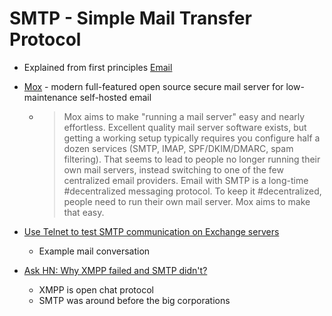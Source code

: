 SMTP - Simple Mail Transfer Protocol
====

* Explained from first principles [Email](https://explained-from-first-principles.com/email/)
* [Mox](https://github.com/mjl-/mox) -  modern full-featured open source secure mail server for low-maintenance self-hosted email 
    * > Mox aims to make "running a mail server" easy and nearly effortless. Excellent quality mail server software exists, but getting a working setup typically requires you configure half a dozen services (SMTP, IMAP, SPF/DKIM/DMARC, spam filtering). That seems to lead to people no longer running their own mail servers, instead switching to one of the few centralized email providers. 
        > Email with SMTP is a long-time #decentralized messaging protocol.
        > To keep it #decentralized, people need to run their own mail server. 
        > Mox aims to make that easy.

* [Use Telnet to test SMTP communication on Exchange servers](https://docs.microsoft.com/en-us/exchange/mail-flow/test-smtp-with-telnet?view=exchserver-2019)
    * Example mail conversation

* [Ask HN: Why XMPP failed and SMTP didn't?](https://news.ycombinator.com/item?id=31519122)
    * XMPP is open chat protocol
    * SMTP was around before the big corporations

